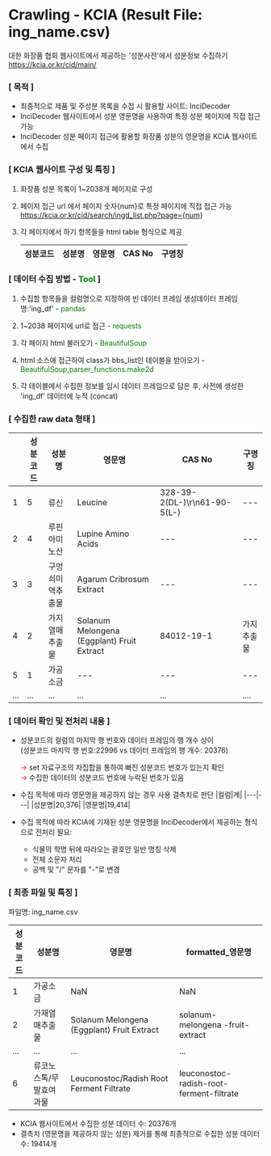 # Crawling - KCIA (Result File: ing_name.csv)
대한 화장품 협회 웹사이트에서 제공하는 '성분사전'에서 성분정보 수집하기<br>
https://kcia.or.kr/cid/main/

### [ 목적 ]
- 최종적으로 제품 및 주성분 목록을 수집 시 활용할 사이트: InciDecoder
- InciDecoder 웹사이트에서 성분 영문명을 사용하여 특정 성분 페이지에 직접 접근 가능
- InciDecoder 성분 페이지 접근에 활용할 화장품 성분의 영문명을 KCIA 웹사이트에서 수집 


### [ KCIA 웹사이트 구성 및 특징 ]
1. 화장품 성분 목록이 1~2038개 페이지로 구성
   
2. 페이지 접근 url 에서 페이지 숫자{num}로 특정 페이지에 직접 접근 가능
   https://kcia.or.kr/cid/search/ingd_list.php?page={num}
   
3. 각 페이지에서 하기 항목들을 html table 형식으로 제공<br>

   |성분코드|성분명|영문명|CAS No|구명칭|
   |---|---|---|---|---|

### [ 데이터 수집 방법 - <span style='color:green'>Tool</span> ]
1. 수집할 항목들을 컬럼명으로 지정하여 빈 데이터 프레임 생성데이터 프레임 명:'ing_df' - <span style='color: green'>pandas</span>
   
2. 1~2038 페이지에 url로 접근 - <span style='color: green'>requests</span>
   
3. 각 페이지 html 불러오기 - <span style='color: green'>BeautifulSoup</span>
   
4. html 소스에 접근하여 class가 bbs_list인 테이블을 받아오기 - <span style='color: green'>BeautifulSoup</span>,<span style='color: green'>parser_functions.make2d</span>
   
5. 각 테이블에서 수집한 정보를 임시 데이터 프레임으로 담은 후, 사전에 생성한 'ing_df' 데이터에 누적 (concat)

### [ 수집한 raw data 형태 ]

||성분코드|성분명|영문명|CAS No|구명칭|
|---|---|---|---|---|---|
|1|5|류신|Leucine|328-39-2(DL-)\r\n61-90-5(L-)|---|
|2|4|루핀아미노산|Lupine Amino Acids|---|---|
|3|3|구멍쇠미역추출물|Agarum Cribrosum Extract|---|---|
|4|2|가지열매추출물|Solanum Melongena (Eggplant) Fruit Extract|84012-19-1|가지추출물|---|---|
|5|1|가공소금|---|---|---|
|...|...|...|...|...|....|

### [ 데이터 확인 및 전처리 내용 ]
- 성분코드의 컬럼의 마지막 행 번호와 데이터 프레임의 행 개수 상이<br>(성분코드 마지막 행 번호:22996 vs 데이터 프레임의 행 개수: 20376)<br>
  
  <span style='color:red'>&rarr;</span> set 자료구조의 차집합을 통하여 빠진 성분코드 번호가 있는지 확인<br>
   <span style='color:red'>&rarr;</span> 수집한 데이터의 성분코드 번호에 누락된 번호가 있음<br>

- 수집 목적에 따라 영문명을 제공하지 않는 경우 사용 결측치로 판단
   |컬럼|계|
   |---|---|
   |성분명|20,376|
   |영문명|19,414|<br>

- 수집 목적에 따라 KCIA에 기재된 성분 영문명을 InciDecoder에서 제공하는 형식으로 전처리 필요:
  - 식물의 학명 뒤에 따라오는 괄호안 일반 명칭 삭제<ve>
  - 전체 소문자 처리
  - 공백 및 "/" 문자를 "-"로 변경
  
### [ 최종 파일 및 특징 ] 
파일명: ing_name.csv

|성분코드|성분명|영문명|formatted_영문명|
|---|---|---|---|
|1|가공소금|NaN|NaN|
|2|가재열매추출물|Solanum Melongena (Eggplant) Fruit Extract|solanum-melongena -fruit-extract|
|...|...|...|...|
|6|류코노스톡/무발효여과물|Leuconostoc/Radish Root Ferment Filtrate|leuconostoc-radish-root-ferment-filtrate|

- KCIA 웹사이트에서 수집한 성분 데이터 수: 20376개
- 결측치 (영문명을 제공하지 않는 성분) 제거를 통해 최종적으로 수집한 성분 데이터 수: 19414개
